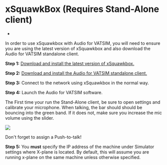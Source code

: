 # xSquawkBox (Requires Stand-Alone client)


- 

In order to use xSquawkbox with Audio for VATSIM, you will need to ensure you are using the latest version of xSquawkbox and also download the Audio for VATSIM standalone client.

<b>Step 1:</b> <a href="/downloads/xsquawkbox">Download and install the latest version of xSquawkbox.</a>

<b>Step 2:</b> <a href="/downloads/standalone">Download and install the Audio for VATSIM standalone client.</a>

<b>Step 3:</b> Connect to the network using xSquawkbox in the normal way.

<b>Step 4:</b> Launch the Audio for VATSIM software.

The First time your run the Stand-Alone client, be sure to open settings and calibrate your microphone. When talking, the bar should should be bouncing into the green band. If it does not, make sure you increase the mic volume using the slider.

<span style="width:100%;display:flex;"><img src="https://i.imgur.com/J3C45wA.png"></span>

Don't forget to assign a Push-to-talk!

<b>Step 5:</b> You <b>must</b> specify the IP address of the machine under Simulator settings where X-plane is located. By default, this will assume you are running x-plane on the same machine unless otherwise specified.
